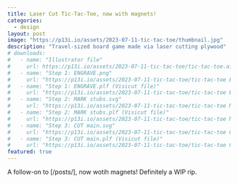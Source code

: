 ```yaml
---
title: Laser Cut Tic-Tac-Toe, now with magnets!
categories:
  - design
layout: post
image: "https://p13i.io/assets/2023-07-11-tic-tac-toe/thumbnail.jpg"
description: "Travel-sized board game made via laser cutting plywood"
# downloads:
#   - name: "Illustrator file"
#     url: https://p13i.io/assets/2023-07-11-tic-tac-toe/tic-tac-toe.ai
#   - name: "Step 1: ENGRAVE.png"
#     url: "https://p13i.io/assets/2023-07-11-tic-tac-toe/tic-tac-toe ENGRAVE.png"
#   - name: "Step 1: ENGRAVE.plf (Visicut file)"
#     url: "https://p13i.io/assets/2023-07-11-tic-tac-toe/tic-tac-toe ENGRAVE.plf"
#   - name: "Step 2: MARK stubs.svg"
#     url: "https://p13i.io/assets/2023-07-11-tic-tac-toe/tic-tac-toe MARK stubs.svg"
#   - name: "Step 2: MARK stubs.plf (Visicut file)"
#     url: "https://p13i.io/assets/2023-07-11-tic-tac-toe/tic-tac-toe MARK stubs.plf"
#   - name: "Step 3: CUT main.svg"
#     url: "https://p13i.io/assets/2023-07-11-tic-tac-toe/tic-tac-toe CUT main.svg"
#   - name: "Step 3: CUT main.plf (Visicut file)"
#     url: "https://p13i.io/assets/2023-07-11-tic-tac-toe/tic-tac-toe CUT main.plf"
featured: true
---
```


A follow-on to [/posts/], now wotih magnets! Definitely a WIP rip.

<!-- 
{% include _post_image.html
  src="https://p13i.io/assets/2023-07-11-tic-tac-toe/IMG_5651.jpg"
  text="" %}

{% include _post_image.html
  src="https://p13i.io/assets/2023-07-11-tic-tac-toe/IMG_5652.jpg"
  text="" %}

{% include _post_image.html
  src="https://p13i.io/assets/2023-07-11-tic-tac-toe/IMG_5653.jpg"
  text="" %}

{% include _post_image.html
  src="https://p13i.io/assets/2023-07-11-tic-tac-toe/IMG_5655.jpg"
  text="" %}

{% include _post_image.html
  src="https://p13i.io/assets/2023-07-11-tic-tac-toe/IMG_5673.jpg"
  text="" %}

{% include _post_image.html
  src="https://p13i.io/assets/2023-07-11-tic-tac-toe/IMG_5682.jpg"
  text="" %} -->
